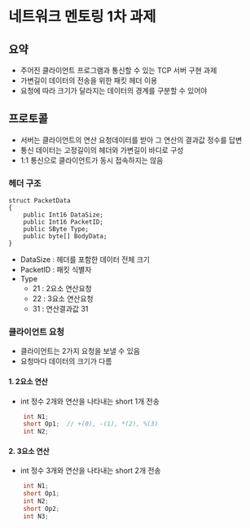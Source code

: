 # 네트워크 멘토링 1차 과제

## 요약
- 주어진 클라이언트 프로그램과 통신할 수 있는 TCP 서버 구현 과제
- 가변길이 데이터의 전송을 위한 패킷 헤더 이용
- 요청에 따라 크기가 달라지는 데이터의 경계를 구분할 수 있어야

## 프로토콜
- 서버는 클라이언트의 연산 요청데이터를 받아 그 연산의 결과값 정수를 답변
- 통신 데이터는 고정길이의 헤더와 가변길이 바디로 구성
- 1:1 통신으로 클라이언트가 동시 접속하지는 않음

### 헤더 구조
```
struct PacketData
{
    public Int16 DataSize;
    public Int16 PacketID;
    public SByte Type;
    public byte[] BodyData;
}
```
- DataSize : 헤더를 포함한 데이터 전체 크기
- PacketID : 패킷 식별자
- Type
    - 21 : 2요소 연산요청
    - 22 : 3요소 연산요청
    - 31 : 연산결과값 31


### 클라이언트 요청
- 클라이언트는 2가지 요청을 보낼 수 있음
- 요청마다 데이터의 크기가 다름

#### 1. 2요소 연산
- int 정수 2개와 연산을 나타내는 short 1개 전송
```c
    int N1;
    short Op1;  // +(0), -(1), *(2), %(3)
    int N2; 
```


#### 2. 3요소 연산
- int 정수 3개와 연산을 나타내는 short 2개 전송
``` c
    int N1;
    short Op1;
    int N2; 
    short Op2;
    int N3;
```